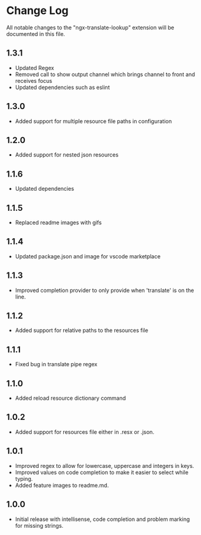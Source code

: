 # Change Log

All notable changes to the "ngx-translate-lookup" extension will be documented in this file.

## 1.3.1

- Updated Regex
- Removed call to show output channel which brings channel to front and receives focus
- Updated dependencies such as eslint

## 1.3.0

- Added support for multiple resource file paths in configuration

## 1.2.0

- Added support for nested json resources

## 1.1.6

- Updated dependencies

## 1.1.5

- Replaced readme images with gifs

## 1.1.4

- Updated package.json and image for vscode marketplace

## 1.1.3

- Improved completion provider to only provide when 'translate' is on the line.

## 1.1.2

- Added support for relative paths to the resources file

## 1.1.1

- Fixed bug in translate pipe regex

## 1.1.0

- Added reload resource dictionary command

## 1.0.2

- Added support for resources file either in .resx or .json.

## 1.0.1

- Improved regex to allow for lowercase, uppercase and integers in keys.
- Improved values on code completion to make it easier to select while typing.
- Added feature images to readme.md.

## 1.0.0

- Initial release with intellisense, code completion and problem marking for missing strings.
